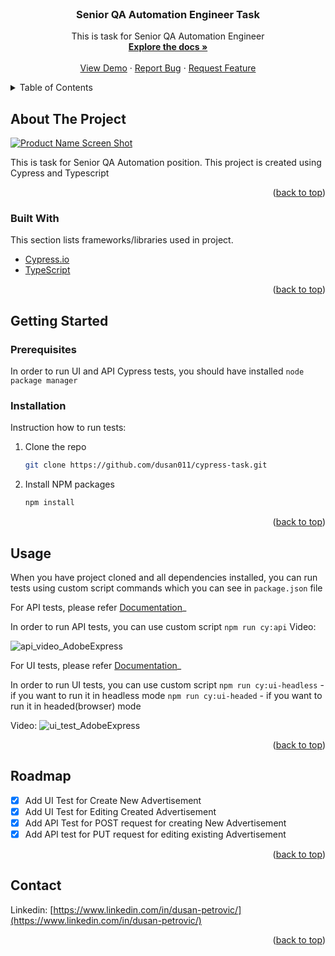 <div id="top"></div>

<!-- PROJECT LOGO -->
<br />
<div align="center">
  <h3 align="center">Senior QA Automation Engineer Task</h3>

  <p align="center">
    This is task for Senior QA Automation Engineer
    <br />
    <a href="https://github.com/dusan011/cypress-task"><strong>Explore the docs »</strong></a>
    <br />
    <br />
    <a href="https://github.com/dusan011/cypress-task">View Demo</a>
    ·
    <a href="https://github.com/dusan011/cypress-task/issues">Report Bug</a>
    ·
    <a href="https://github.com/dusan011/cypress-task/issues">Request Feature</a>
  </p>
</div>



<!-- TABLE OF CONTENTS -->
<details>
  <summary>Table of Contents</summary>
  <ol>
    <li>
      <a href="#about-the-project">About The Project</a>
      <ul>
        <li><a href="#built-with">Built With</a></li>
      </ul>
    </li>
    <li>
      <a href="#getting-started">Getting Started</a>
      <ul>
        <li><a href="#prerequisites">Prerequisites</a></li>
        <li><a href="#installation">Installation</a></li>
      </ul>
    </li>
    <li><a href="#usage">Usage</a></li>
    <li><a href="#roadmap">Roadmap</a></li>
    <li><a href="#contributing">Contributing</a></li>
    <li><a href="#license">License</a></li>
    <li><a href="#contact">Contact</a></li>
    <li><a href="#acknowledgments">Acknowledgments</a></li>
  </ol>
</details>



<!-- ABOUT THE PROJECT -->
## About The Project

[![Product Name Screen Shot][product-screenshot]](https://example.com)

This is task for Senior QA Automation position. This project is created using Cypress and Typescript

<p align="right">(<a href="#top">back to top</a>)</p>



### Built With

This section lists frameworks/libraries used in project. 

* [Cypress.io](https://www.cypress.io/)
* [TypeScript](https://www.typescriptlang.org/)


<p align="right">(<a href="#top">back to top</a>)</p>



<!-- GETTING STARTED -->
## Getting Started

### Prerequisites

In order to run UI and API Cypress tests, you should have installed ```node package manager```

### Installation

Instruction how to run tests:

1. Clone the repo
   ```sh
   git clone https://github.com/dusan011/cypress-task.git
   ```
3. Install NPM packages
   ```sh
   npm install
   ```

<p align="right">(<a href="#top">back to top</a>)</p>


<!-- USAGE EXAMPLES -->
## Usage

When you have project cloned and all dependencies installed, you can run tests using custom script commands which you can see in  `package.json` file

For API tests, please refer [Documentation](https://github.com/dusan011/cypress-task/tree/main/cypress/e2e/api/advertisement)_

In order to run API tests, you can use custom script `npm run cy:api`
Video:


![api_video_AdobeExpress](https://user-images.githubusercontent.com/53644461/177049676-0b00f823-aef3-4220-863c-93f3552aaeab.gif)


For UI tests, please refer [Documentation](https://github.com/dusan011/cypress-task/tree/main/cypress/e2e/ui/advertisement)_

In order to run UI tests, you can use custom script `npm run cy:ui-headless` - if you want to run it in headless mode  `npm run cy:ui-headed` - if you want to run it in headed(browser) mode

Video:
![ui_test_AdobeExpress](https://user-images.githubusercontent.com/53644461/177050372-a48b050f-1951-44c2-a075-a03b523a4179.gif)

<p align="right">(<a href="#top">back to top</a>)</p>



<!-- ROADMAP -->
## Roadmap

- [x] Add UI Test for Create New Advertisement
- [x] Add UI Test for Editing Created Advertisement
- [x] Add API Test for POST request for creating New Advertisement
- [x] Add API test for PUT request for editing existing Advertisement

<p align="right">(<a href="#top">back to top</a>)</p>


<!-- CONTACT -->
## Contact

Linkedin: [https://www.linkedin.com/in/dusan-petrovic/](https://www.linkedin.com/in/dusan-petrovic/)

<p align="right">(<a href="#top">back to top</a>)</p>




<!-- MARKDOWN LINKS & IMAGES -->
<!-- https://www.markdownguide.org/basic-syntax/#reference-style-links -->
[linkedin-shield]: https://img.shields.io/badge/-LinkedIn-black.svg?style=for-the-badge&logo=linkedin&colorB=555
[linkedin-url]: https://www.linkedin.com/in/dusan-petrovic/
[product-screenshot]: images/screenshot.png


